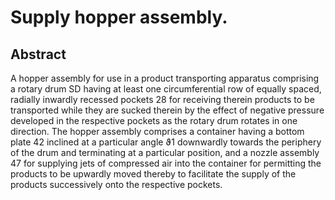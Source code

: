 # Supply hopper assembly.

## Abstract
A hopper assembly for use in a product transporting apparatus comprising a rotary drum SD having at least one circumferential row of equally spaced, radially inwardly recessed pockets 28 for receiving therein products to be transported while they are sucked therein by the effect of negative pressure developed in the respective pockets as the rotary drum rotates in one direction. The hopper assembly comprises a container having a bottom plate 42 inclined at a particular angle ϑ1 downwardly towards the periphery of the drum and terminating at a particular position, and a nozzle assembly 47 for supplying jets of compressed air into the container for permitting the products to be upwardly moved thereby to facilitate the supply of the products successively onto the respective pockets.